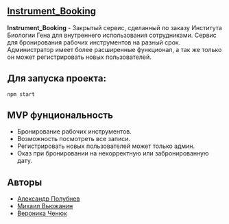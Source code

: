 ## [Instrument_Booking](https://instrument-booking.herokuapp.com/)
**Instrument_Booking** - Закрытый сервис, сделанный по заказу Института Биологии Гена для внутреннего использования сотрудниками. Сервис для бронирования рабочих инструментов на разный срок. Администратор имеет более расширенные функционал, а так же только он может регистрировать новых пользователей.

## Для запуска проекта:
```
npm start
```
## MVP фунциональность
* Бронирование рабочих инструментов.
* Возможность посмотреть все записи.
* Регистрировать новых пользователей может только админ.
* Оказ при бронировании на некорректную или забронированную дату.
## Авторы
- [Александр Полубнев](https://github.com/alexpolubnev)
- [Михаил Вьюжанин](https://github.com/alexpolubnev)
- [Вероника Ченюк](https://github.com/VeronicaChenyuk)
